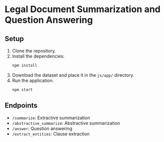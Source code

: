 # Legal Document Summarization and Question Answering

## Setup

1. Clone the repository.
2. Install the dependencies:
    ```bash
    npm install
    ```
3. Download the dataset and place it in the `js/app/` directory.
4. Run the application:
    ```bash
    npm start
    ```

## Endpoints

- `/summarize`: Extractive summarization
- `/abstractive_summarize`: Abstractive summarization
- `/answer`: Question answering
- `/extract_entities`: Clause extraction

